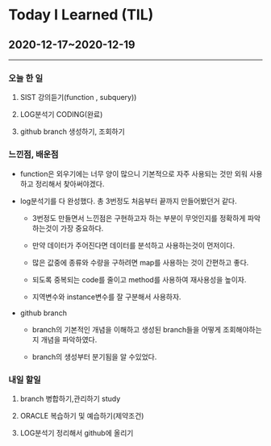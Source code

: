Today I Learned (TIL)
===

## 2020-12-17~2020-12-19

---

### 오늘 한 일


1. SIST 강의듣기(function , subquery))

2. LOG분석기 CODING(완료)

3. github branch 생성하기, 조회하기


### 느낀점, 배운점

* function은 외우기에는 너무 양이 많으니 기본적으로 자주 사용되는 것만 외워 사용하고 정리해서 찾아써야겠다.

* log분석기를 다 완성했다. 총 3번정도 처음부터 끝까지 만들어봤던거 같다.

    * 3번정도 만들면서 느낀점은 구현하고자 하는 부분이 무엇인지를 정확하게 파악하는것이 가장 중요하다.

    * 만약 데이터가 주어진다면 데이터를 분석하고 사용하는것이 먼저이다.

    * 많은 값중에 종류와 수량을 구하려면 map를 사용하는 것이 간편하고 좋다.

    * 되도록 중복되는 code를 줄이고 method를 사용하여 재사용성을 높이자.

    * 지역변수와 instance변수를 잘 구분해서 사용하자.

* github branch

    * branch의 기본적인 개념을 이해하고 생성된 branch들을 어떻게 조회해야하는지 개념을 파악하였다.

    * branch의 생성부터 분기됨을 알 수있었다.

### 내일 할일 

1. branch 병합하기,관리하기 study

2. ORACLE 복습하기 및 예습하기(제약조건)

3. LOG분석기 정리해서 github에 올리기
